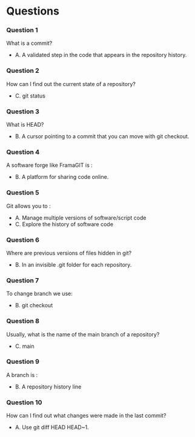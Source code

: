 # Questions

### Question 1

What is a commit?
- A. A validated step in the code that appears in the repository history.

### Question 2

How can I find out the current state of a repository?
- C. git status

### Question 3

What is HEAD?
- B. A cursor pointing to a commit that you can move with git checkout.

### Question 4

A software forge like FramaGIT is :
- B. A platform for sharing code online.


### Question 5

Git allows you to :
- A. Manage multiple versions of software/script code
- C. Explore the history of software code


### Question 6

Where are previous versions of files hidden in git?
- B. In an invisible .git folder for each repository.


### Question 7

To change branch we use:
- B. git checkout <branch name>


### Question 8

Usually, what is the name of the main branch of a repository?
- C. main

### Question 9

A branch is :
- B. A repository history line


### Question 10

How can I find out what changes were made in the last commit?
- A. Use git diff HEAD HEAD~1.
